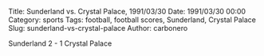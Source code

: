Title: Sunderland vs. Crystal Palace, 1991/03/30
Date: 1991/03/30 00:00
Category: sports
Tags: football, football scores, Sunderland, Crystal Palace
Slug: sunderland-vs-crystal-palace
Author: carbonero


Sunderland 2 - 1 Crystal Palace
